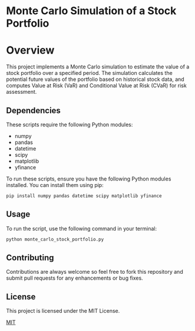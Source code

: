 
# Monte Carlo Simulation of a Stock Portfolio

# Overview
This project implements a Monte Carlo simulation to estimate the value of a stock portfolio over a specified period. The simulation calculates the potential future values of the portfolio based on historical stock data, and computes Value at Risk (VaR) and Conditional Value at Risk (CVaR) for risk assessment.



##  Dependencies

These scripts require the following Python modules:


- numpy
- pandas
- datetime
- scipy
- matplotlib
- yfinance



To run these scripts, ensure you have the following Python modules installed. You can install them using pip:
```sh
pip install numpy pandas datetime scipy matplotlib yfinance
```

## Usage

To run the script, use the following command in your terminal:
```sh
python monte_carlo_stock_portfolio.py
```



## Contributing

Contributions are always welcome so feel free to fork this repository and submit pull requests for any enhancements or bug fixes.

## License

This project is licensed under the MIT License. 

[MIT](https://choosealicense.com/licenses/mit/)


